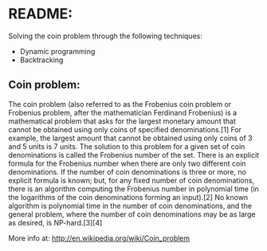 README:
============
Solving the coin problem through the following techniques:
- Dynamic programming
- Backtracking


Coin problem:
---------------
The coin problem (also referred to as the Frobenius coin problem or Frobenius problem, after the mathematician Ferdinand Frobenius) is a mathematical problem that asks for the largest monetary amount that cannot be obtained using only coins of specified denominations.[1] For example, the largest amount that cannot be obtained using only coins of 3 and 5 units is 7 units. The solution to this problem for a given set of coin denominations is called the Frobenius number of the set.
There is an explicit formula for the Frobenius number when there are only two different coin denominations. If the number of coin denominations is three or more, no explicit formula is known; but, for any fixed number of coin denominations, there is an algorithm computing the Frobenius number in polynomial time (in the logarithms of the coin denominations forming an input).[2] No known algorithm is polynomial time in the number of coin denominations, and the general problem, where the number of coin denominations may be as large as desired, is NP-hard.[3][4]

More info at: http://en.wikipedia.org/wiki/Coin_problem

